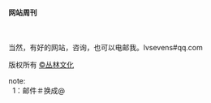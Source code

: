 <h4>网站周刊</h4>
<br/>


当然，有好的网站，咨询，也可以电邮我。lvsevens#qq.com
<br/>

版权所有 <a href="http://enue.cn">&copy;丛林文化</a>
<br/>
<p>note:<br/>
  &nbsp;&nbsp;1：邮件＃换成@
</p>  
